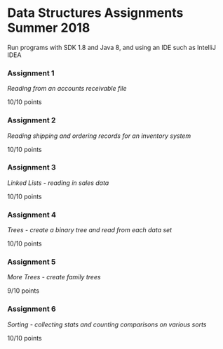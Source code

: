 # Data Structures Assignments Summer 2018

Run programs with SDK 1.8 and Java 8, and using an IDE such as IntelliJ IDEA

### Assignment 1

*Reading from an accounts receivable file*

10/10 points

### Assignment 2

*Reading shipping and ordering records for an inventory system*

10/10 points

### Assignment 3

*Linked Lists - reading in sales data*

10/10 points

### Assignment 4

*Trees - create a binary tree and read from each data set*

10/10 points

### Assignment 5

*More Trees - create family trees*

9/10 points

### Assignment 6

*Sorting - collecting stats and counting comparisons on various sorts*

10/10 points
